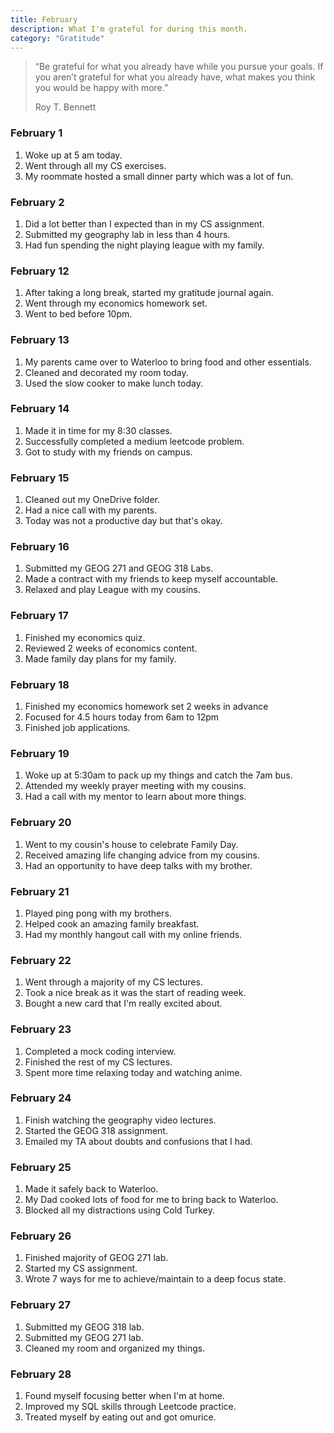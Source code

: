 ```yaml
---
title: February
description: What I'm grateful for during this month. 
category: "Gratitude"
---
```


> “Be grateful for what you already have while you pursue your goals.
> If you aren’t grateful for what you already have, what makes you think you would be happy with more.”
>
>  Roy T. Bennett 

### February 1

1. Woke up at 5 am today.
2. Went through all my CS exercises.
3. My roommate hosted a small dinner party which was a lot of fun. 

### February 2

1. Did a lot better than I expected than in my CS assignment.
2. Submitted my geography lab in less than 4 hours.
3. Had fun spending the night playing league with my family. 

### February 12

1. After taking a long break, started my gratitude journal again.
2. Went through my economics homework set.
3. Went to bed before 10pm.

### February 13

1. My parents came over to Waterloo to bring food and other essentials. 
2. Cleaned and decorated my room today.
3. Used the slow cooker to make lunch today. 

### February 14

1. Made it in time for my 8:30 classes.
2. Successfully completed a medium leetcode problem.
3. Got to study with my friends on campus.

### February 15

1. Cleaned out my OneDrive folder.
2. Had a nice call with my parents. 
3. Today was not a productive day but that's okay. 

### February 16

1. Submitted my GEOG 271 and GEOG 318 Labs.
2. Made a contract with my friends to keep myself accountable. 
3. Relaxed and play League with my cousins.

### February 17

1. Finished my economics quiz.
2. Reviewed 2 weeks of economics content.
3. Made family day plans for my family.

### February 18

1. Finished my economics homework set 2 weeks in advance 
2. Focused for 4.5 hours today from 6am to 12pm
3. Finished job applications. 

### February 19

1. Woke up at 5:30am to pack up my things and catch the 7am bus. 
2. Attended my weekly prayer meeting with my cousins.
3. Had a call with my mentor to learn about more things. 

### February 20

1. Went to my cousin's house to celebrate Family Day.
2. Received amazing life changing advice from my cousins.
3. Had an opportunity to have deep talks with my brother. 

### February 21

1. Played ping pong with my brothers.
2. Helped cook an amazing family breakfast.
3. Had my monthly hangout call with my online friends.

### February 22

1. Went through a majority of my CS lectures.
2. Took a nice break as it was the start of reading week.
3. Bought a new card that I'm really excited about. 

### February 23

1. Completed a mock coding interview.
2. Finished the rest of my CS lectures.
3. Spent more time relaxing today and watching anime.

### February 24

1. Finish watching the geography video lectures.
2. Started the GEOG 318 assignment. 
3. Emailed my TA about doubts and confusions that I had. 

### February 25

1. Made it safely back to Waterloo.
2. My Dad cooked lots of food for me to bring back to Waterloo.
3. Blocked all my distractions using Cold Turkey. 

### February 26

1. Finished majority of GEOG 271 lab.
2. Started my CS assignment.
3. Wrote 7 ways for me to achieve/maintain to a deep focus state. 

### February 27

1. Submitted my GEOG 318 lab.
2. Submitted my GEOG 271 lab.
3. Cleaned my room and organized my things. 

### February 28

1. Found myself focusing better when I'm at home.
2. Improved my SQL skills through Leetcode practice. 
3. Treated myself by eating out and got omurice. 